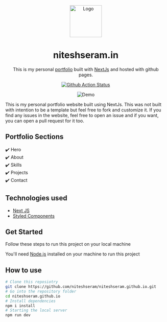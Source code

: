 <div align="center">
  <img alt="Logo" src="https://raw.githubusercontent.com/niteshseram/niteshseram.github.io/main/public/images/logo.svg" width="100" />
</div>
<h1 align="center">
  niteshseram.in
</h1>
<p align="center">
  This is my personal <a href="https://brittanychiang.com" target="_blank">portfolio</a> built with <a href="https://nextjs.org/" target="_blank">NextJs</a> and hosted with github pages.
</p>
<p align="center">
  <a href="https://github.com/niteshseram/niteshseram.github.io/actions/workflows/portoflio-deploy.yml" target="_blank">
    <img src="https://github.com/niteshseram/niteshseram.github.io/actions/workflows/portoflio-deploy.yml/badge.svg" alt="Github Action Status" />
  </a>
</p>
<p align="center">
<img src="https://raw.githubusercontent.com/niteshseram/niteshseram.github.io/main/public/images/og.PNG"  alt="Demo"/>
</p>
This is my personal portfolio website built using NextJs. This was not built with intention to be a template but feel free to fork and customize it. 
If you find any issues in the website, feel free to open an issue and if you want, you can open a pull request for it too.

## Portfolio Sections

✔️ Hero\
✔️ About\
✔️ Skills\
✔️ Projects\
✔️ Contact

## Technologies used

- [Next JS](https://nextjs.org/)
- [Styled Components](https://styled-components.com/)

## Get Started

Follow these steps to run this project on your local machine

You'll need [Node.js](https://nodejs.org/en/download/) installed on your machine to run this project

## How to use

```bash
# Clone this reposiotry
git clone https://github.com/niteshseram/niteshseram.github.io.git
# Go into the repository folder
cd niteshseram.github.io
# Install dependencies
npm i install
# Starting the local server
npm run dev
```
